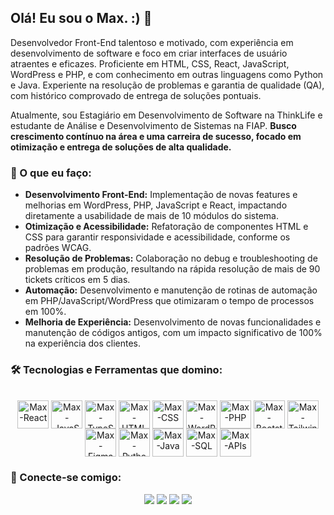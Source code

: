 ## Olá! Eu sou o Max. :) 👋

Desenvolvedor Front-End talentoso e motivado, com experiência em desenvolvimento de software e foco em criar interfaces de usuário atraentes e eficazes. Proficiente em HTML, CSS, React, JavaScript, WordPress e PHP, e com conhecimento em outras linguagens como Python e Java. Experiente na resolução de problemas e garantia de qualidade (QA), com histórico comprovado de entrega de soluções pontuais. 

Atualmente, sou Estagiário em Desenvolvimento de Software na ThinkLife e estudante de Análise e Desenvolvimento de Sistemas na FIAP. 
**Busco crescimento contínuo na área e uma carreira de sucesso, focado em otimização e entrega de soluções de alta qualidade.**

### 🚀 O que eu faço:

* **Desenvolvimento Front-End:** Implementação de novas features e melhorias em WordPress, PHP, JavaScript e React, impactando diretamente a usabilidade de mais de 10 módulos do sistema. 
* **Otimização e Acessibilidade:** Refatoração de componentes HTML e CSS para garantir responsividade e acessibilidade, conforme os padrões WCAG. 
* **Resolução de Problemas:** Colaboração no debug e troubleshooting de problemas em produção, resultando na rápida resolução de mais de 90 tickets críticos em 5 dias. 
* **Automação:** Desenvolvimento e manutenção de rotinas de automação em PHP/JavaScript/WordPress que otimizaram o tempo de processos em 100%. 
* **Melhoria de Experiência:** Desenvolvimento de novas funcionalidades e manutenção de códigos antigos, com um impacto significativo de 100% na experiência dos clientes. 

### 🛠️ Tecnologias e Ferramentas que domino:

<div align="center" style="display: inline_block"><br>
  <img align="center" alt="Max-React" height="45" width="50" src="https://cdn.jsdelivr.net/gh/devicons/devicon@latest/icons/react/react-original.svg" />
  <img align="center" alt="Max-JavaScript" height="45" width="50" src="https://cdn.jsdelivr.net/gh/devicons/devicon@latest/icons/javascript/javascript-original.svg" />
  <img align="center" alt="Max-TypeScript" height="45" width="50" src="https://cdn.jsdelivr.net/gh/devicons/devicon@latest/icons/typescript/typescript-original.svg" />
  <img align="center" alt="Max-HTML" height="45" width="50" src="https://cdn.jsdelivr.net/gh/devicons/devicon@latest/icons/html5/html5-original.svg" />
  <img align="center" alt="Max-CSS" height="45" width="50" src="https://cdn.jsdelivr.net/gh/devicons/devicon@latest/icons/css3/css3-original.svg" />
  <img align="center" alt="Max-WordPress" height="45" width="50" src="https://cdn.jsdelivr.net/gh/devicons/devicon@latest/icons/wordpress/wordpress-plain.svg" />
  <img align="center" alt="Max-PHP" height="45" width="50" src="https://cdn.jsdelivr.net/gh/devicons/devicon@latest/icons/php/php-original.svg" />
  <img align="center" alt="Max-Bootstrap" height="45" width="50" src="https://cdn.jsdelivr.net/gh/devicons/devicon@latest/icons/bootstrap/bootstrap-original.svg" />
  <img align="center" alt="Max-TailwindCSS" height="45" width="50" src="https://cdn.jsdelivr.net/gh/devicons/devicon@latest/icons/tailwindcss/tailwindcss-original.svg" />
  <img align="center" alt="Max-Figma" height="45" width="50" src="https://cdn.jsdelivr.net/gh/devicons/devicon@latest/icons/figma/figma-original.svg" />
  <img align="center" alt="Max-Python" height="45" width="50" src="https://cdn.jsdelivr.net/gh/devicons/devicon@latest/icons/python/python-original.svg" />
  <img align="center" alt="Max-Java" height="45" width="50" src="https://cdn.jsdelivr.net/gh/devicons/devicon@latest/icons/java/java-original.svg" />
  <img align="center" alt="Max-SQL" height="45" width="50" src="https://cdn.jsdelivr.net/gh/devicons/devicon@latest/icons/mysql/mysql-original.svg" />
  <img align="center" alt="Max-APIs" height="45" width="50" src="https://cdn.jsdelivr.net/gh/devicons/devicon@latest/icons/postman/postman-original.svg" />
</div>

### 🔗 Conecte-se comigo:

<div align="center">
  
  <div>
  <a href="https://maxbarros.vercel.app/" target="_blank"><img src="https://img.shields.io/badge/website-000000?style=for-the-badge&logo=About.me&logoColor=white"></a>
  <a href="https://www.linkedin.com/in/max-barros/" target="_blank"><img src="https://img.shields.io/badge/LinkedIn-0077B5?style=for-the-badge&logo=linkedin&logoColor=white"></a>
  <a href="mailto:rmaxbarros@gmail.com"><img src="https://img.shields.io/badge/Gmail-D14836?style=for-the-badge&logo=gmail&logoColor=white"></a>
  <a href="https://api.whatsapp.com/send?phone=5511913760370" target="_blank"><img src="https://img.shields.io/badge/WhatsApp-25D366?style=for-the-badge&logo=whatsapp&logoColor=white"></a>
</div>
  
</div>





